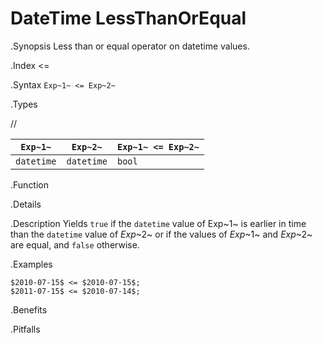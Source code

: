 # DateTime LessThanOrEqual

.Synopsis
Less than or equal operator on datetime values.

.Index
<=

.Syntax
`Exp~1~ <= Exp~2~`

.Types

//

| `Exp~1~`      | `Exp~2~`      | `Exp~1~ <= Exp~2~`  |
| --- | --- | --- |
| `datetime`     |  `datetime`    | `bool`                |


.Function

.Details

.Description
Yields `true` if the `datetime` value of Exp~1~ is earlier in time than the `datetime` value
of _Exp_~2~ or if the values of _Exp_~1~ and _Exp_~2~ are equal, and `false` otherwise.

.Examples
```rascal-shell
$2010-07-15$ <= $2010-07-15$;
$2011-07-15$ <= $2010-07-14$;
```

.Benefits

.Pitfalls


